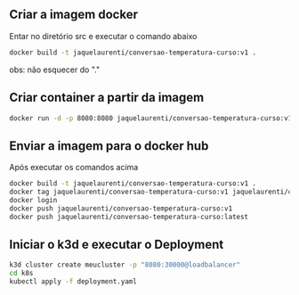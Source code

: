 ## Criar a imagem docker
Entar no diretório src e executar o comando abaixo
```sh
docker build -t jaquelaurenti/conversao-temperatura-curso:v1 .
```
obs: não esquecer do "."
## Criar container a partir da imagem
```sh
docker run -d -p 8080:8080 jaquelaurenti/conversao-temperatura-curso:v1
````


## Enviar a imagem para o docker hub
Após executar os comandos acima
```sh
docker build -t jaquelaurenti/conversao-temperatura-curso:v1 .
docker tag jaquelaurenti/conversao-temperatura-curso:v1 jaquelaurenti/conversao-temperatura-curso:latest
docker login
docker push jaquelaurenti/conversao-temperatura-curso:v1
docker push jaquelaurenti/conversao-temperatura-curso:latest
```

## Iniciar o k3d e executar o Deployment
```sh
k3d cluster create meucluster -p "8080:30000@loadbalancer"
cd k8s
kubectl apply -f deployment.yaml
```